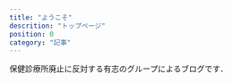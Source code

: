 ```yaml
---
title: "ようこそ"
descrition: "トップページ"
position: 0
category: "記事"
---
```


保健診療所廃止に反対する有志のグループによるブログです．
